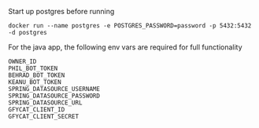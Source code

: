 Start up postgres before running

`docker run --name postgres -e POSTGRES_PASSWORD=password -p 5432:5432 -d postgres`

For the java app, the following env vars are required for full functionality
```
OWNER_ID
PHIL_BOT_TOKEN
BEHRAD_BOT_TOKEN
KEANU_BOT_TOKEN
SPRING_DATASOURCE_USERNAME
SPRING_DATASOURCE_PASSWORD
SPRING_DATASOURCE_URL
GFYCAT_CLIENT_ID
GFYCAT_CLIENT_SECRET
```